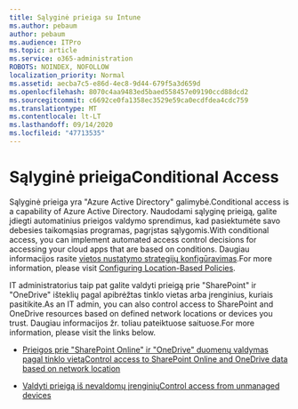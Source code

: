 ```yaml
---
title: Sąlyginė prieiga su Intune
ms.author: pebaum
author: pebaum
ms.audience: ITPro
ms.topic: article
ms.service: o365-administration
ROBOTS: NOINDEX, NOFOLLOW
localization_priority: Normal
ms.assetid: aecba7c5-e86d-4ec8-9d44-679f5a3d659d
ms.openlocfilehash: 8070c4aa9483ed5baed558457e09190ccd88dcd2
ms.sourcegitcommit: c6692ce0fa1358ec3529e59ca0ecdfdea4cdc759
ms.translationtype: MT
ms.contentlocale: lt-LT
ms.lasthandoff: 09/14/2020
ms.locfileid: "47713535"
---
```

# <a name="conditional-access"></a><span data-ttu-id="ad33f-102">Sąlyginė prieiga</span><span class="sxs-lookup"><span data-stu-id="ad33f-102">Conditional Access</span></span>

<span data-ttu-id="ad33f-103">Sąlyginė prieiga yra "Azure Active Directory" galimybė.</span><span class="sxs-lookup"><span data-stu-id="ad33f-103">Conditional access is a capability of Azure Active Directory.</span></span> <span data-ttu-id="ad33f-104">Naudodami sąlyginę prieigą, galite įdiegti automatinius prieigos valdymo sprendimus, kad pasiektumėte savo debesies taikomąsias programas, pagrįstas sąlygomis.</span><span class="sxs-lookup"><span data-stu-id="ad33f-104">With conditional access, you can implement automated access control decisions for accessing your cloud apps that are based on conditions.</span></span> <span data-ttu-id="ad33f-105">Daugiau informacijos rasite [vietos nustatymo strategijų konfigūravimas](https://docs.microsoft.com/azure/active-directory/conditional-access/overview).</span><span class="sxs-lookup"><span data-stu-id="ad33f-105">For more information, please visit [Configuring Location-Based Policies](https://docs.microsoft.com/azure/active-directory/conditional-access/overview).</span></span>

<span data-ttu-id="ad33f-106">IT administratorius taip pat galite valdyti prieigą prie "SharePoint" ir "OneDrive" išteklių pagal apibrėžtas tinklo vietas arba įrenginius, kuriais pasitikite.</span><span class="sxs-lookup"><span data-stu-id="ad33f-106">As an IT admin, you can also control access to SharePoint and OneDrive resources based on defined network locations or devices you trust.</span></span> <span data-ttu-id="ad33f-107">Daugiau informacijos žr. toliau pateiktuose saituose.</span><span class="sxs-lookup"><span data-stu-id="ad33f-107">For more information, please visit the links below.</span></span>

- [<span data-ttu-id="ad33f-108">Prieigos prie "SharePoint Online" ir "OneDrive" duomenų valdymas pagal tinklo vietą</span><span class="sxs-lookup"><span data-stu-id="ad33f-108">Control access to SharePoint Online and OneDrive data based on network location</span></span>](https://docs.microsoft.com/sharepoint/control-access-based-on-network-location)

- [<span data-ttu-id="ad33f-109">Valdyti prieigą iš nevaldomų įrenginių</span><span class="sxs-lookup"><span data-stu-id="ad33f-109">Control access from unmanaged devices</span></span>](https://docs.microsoft.com/sharepoint/control-access-from-unmanaged-devices)

